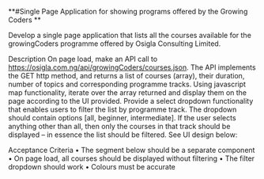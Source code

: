 **#Single Page Application for showing programs offered by the Growing Coders **


Develop a single page application that lists all the courses available for the growingCoders
programme offered by Osigla Consulting Limited.

Description
On page load, make an API call to https://osigla.com.ng/api/growingCoders/courses.json. The API
implements the GET http method, and returns a list of courses (array), their duration, number of
topics and corresponding programme tracks.
Using javascript map functionality, iterate over the array returned and display them on the page
according to the UI provided.
Provide a select dropdown functionality that enables users to filter the list by programme track. The
dropdown should contain options [all, beginner, intermediate]. If the user selects anything other
than all, then only the courses in that track should be displayed – in essence the list should be
filtered. See UI design below:


Acceptance Criteria
• The segment below should be a separate component
• On page load, all courses should be displayed without filtering
• The filter dropdown should work
• Colours must be accurate
